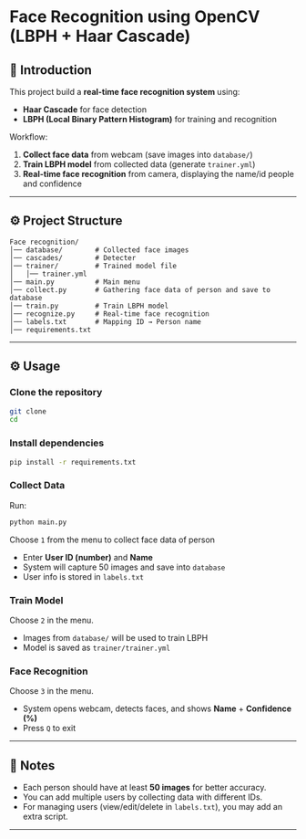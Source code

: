 # Face Recognition using OpenCV (LBPH + Haar Cascade)

## 📖 Introduction
This project build a **real-time face recognition system** using:
- **Haar Cascade** for face detection  
- **LBPH (Local Binary Pattern Histogram)** for training and recognition  

Workflow:
1. **Collect face data** from webcam (save images into `database/`)  
2. **Train LBPH model** from collected data (generate `trainer.yml`)  
3. **Real-time face recognition** from camera, displaying the name/id people and confidence

---

## ⚙️ Project Structure
```
Face recognition/
│── database/        # Collected face images
│── cascades/        # Detecter
│── trainer/         # Trained model file  
│   │── trainer.yml          
│── main.py          # Main menu
│── collect.py       # Gathering face data of person and save to database
│── train.py         # Train LBPH model
│── recognize.py     # Real-time face recognition
│── labels.txt       # Mapping ID → Person name
│── requirements.txt 
```

---

## ⚙️ Usage
### Clone the repository

```bash
git clone 
cd 
```
### Install dependencies
```bash
pip install -r requirements.txt
```

### Collect Data
Run:
```bash
python main.py
```
Choose `1` from the menu to collect face data of person 
- Enter **User ID (number)** and **Name**  
- System will capture 50 images and save into `database`  
- User info is stored in `labels.txt`  


### Train Model
Choose `2` in the menu.  
- Images from `database/` will be used to train LBPH  
- Model is saved as `trainer/trainer.yml`  


### Face Recognition
Choose `3` in the menu.  
- System opens webcam, detects faces, and shows **Name** + **Confidence (%)**  
- Press `Q` to exit  

---

## 📝 Notes
- Each person should have at least **50 images** for better accuracy.  
- You can add multiple users by collecting data with different IDs.  
- For managing users (view/edit/delete in `labels.txt`), you may add an extra script.  

---


